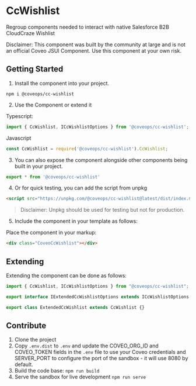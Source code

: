 # CcWishlist

Regroup components needed to interact with native Salesforce B2B CloudCraze Wishlist

Disclaimer: This component was built by the community at large and is not an official Coveo JSUI Component. Use this component at your own risk.

## Getting Started

1. Install the component into your project.

```
npm i @coveops/cc-wishlist
```

2. Use the Component or extend it

Typescript:

```javascript
import { CcWishlist, ICcWishlistOptions } from '@coveops/cc-wishlist';
```

Javascript

```javascript
const CcWishlist = require('@coveops/cc-wishlist').CcWishlist;
```

3. You can also expose the component alongside other components being built in your project.

```javascript
export * from '@coveops/cc-wishlist'
```

4. Or for quick testing, you can add the script from unpkg

```html
<script src="https://unpkg.com/@coveops/cc-wishlist@latest/dist/index.min.js"></script>
```

> Disclaimer: Unpkg should be used for testing but not for production.

5. Include the component in your template as follows:

Place the component in your markup:

```html
<div class="CoveoCcWishlist"></div>
```

## Extending

Extending the component can be done as follows:

```javascript
import { CcWishlist, ICcWishlistOptions } from "@coveops/cc-wishlist";

export interface IExtendedCcWishlistOptions extends ICcWishlistOptions {}

export class ExtendedCcWishlist extends CcWishlist {}
```

## Contribute

1. Clone the project
2. Copy `.env.dist` to `.env` and update the COVEO_ORG_ID and COVEO_TOKEN fields in the `.env` file to use your Coveo credentials and SERVER_PORT to configure the port of the sandbox - it will use 8080 by default.
3. Build the code base: `npm run build`
4. Serve the sandbox for live development `npm run serve`